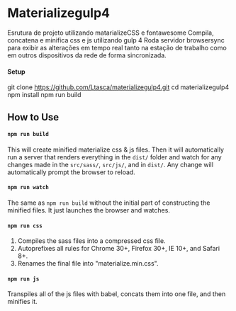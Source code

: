 # Materializegulp4
Esrutura de projeto utilizando matarializeCSS e fontawesome 
Compila, concatena e minifica css e js utilizando gulp 4 
Roda servidor browsersync para exibir as alterações em tempo real tanto na estação de trabalho como em outros dispositivos da rede de forma sincronizada.

#### Setup

git clone https://github.com/Ltasca/materializegulp4.git
cd materializegulp4
npm install
npm run build

## How to Use

#### `npm run build`
This will create minified materialize css & js files. Then it will automatically run a server that renders everything in the `dist/` folder and watch for any changes made in the `src/sass/`, `src/js/`, and in `dist/`. Any change will automatically prompt the browser to reload.

#### `npm run watch`
The same as `npm run build` without the initial part of constructing the minified files. It just launches the browser and watches.

#### `npm run css`
1. Compiles the sass files into a compressed css file.
2. Autoprefixes all rules for Chrome 30+, Firefox 30+, IE 10+, and Safari 8+.
3. Renames the final file into "materialize.min.css".

#### `npm run js`
Transpiles all of the js files with babel, concats them into one file, and then minifies it.
